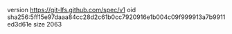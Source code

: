 version https://git-lfs.github.com/spec/v1
oid sha256:5ff15e97daaa84cc28d2c61b0cc7920916e1b004c09f999913a7b9911ed3d61e
size 2063
